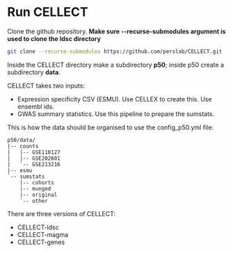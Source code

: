 # Run CELLECT

Clone the github repository. **Make sure --recurse-submodules argument is used to clone the ldsc directory**
``` bash
git clone --recurse-submodules https://github.com/perslab/CELLECT.git
```
Inside the CELLECT directory make a subdirectory **p50**; inside p50 create a subdirectory **data**. 

CELLECT takes two inputs:
- Expression specificity CSV (ESMU). Use CELLEX to create this. Use ensembl ids.
- GWAS summary statistics. Use this pipeline to prepare the sumstats.

This is how the data should be organised to use the config_p50.yml file:
```
p50/data/
|-- counts
|   |-- GSE118127
|   |-- GSE202601
|   `-- GSE213216
|-- esmu
`-- sumstats
    |-- cohorts
    |-- munged
    |-- original
    `-- other
```

There are three versions of CELLECT:
- CELLECT-ldsc
- CELLECT-magma
- CELLECT-genes

